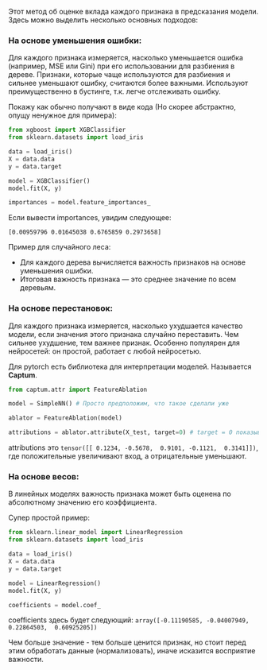 Этот метод об оценке вклада каждого признака в предсказания модели.
Здесь можно выделить несколько основных подходов:
### На основе уменьшения ошибки:

  Для каждого признака измеряется, насколько уменьшается ошибка (например, MSE или Gini) при его использовании для разбиения в дереве. Признаки, которые чаще используются для разбиения и сильнее уменьшают ошибку, считаются более важными. Используют преимущественно в бустинге, т.к. легче отслеживать ошибку.

Покажу как обычно получают в виде кода (Но скорее абстрактно, опущу ненужное для примера):
``` python
from xgboost import XGBClassifier
from sklearn.datasets import load_iris

data = load_iris()
X = data.data
y = data.target

model = XGBClassifier()
model.fit(X, y)

importances = model.feature_importances_
```

Если вывести importances, увидим следующее:
``` console
[0.00959796 0.01645038 0.6765859 0.2973658]
```

Пример для случайного леса:
- Для каждого дерева вычисляется важность признаков на основе уменьшения ошибки.
- Итоговая важность признака — это среднее значение по всем деревьям.

### На основе перестановок:

  Для каждого признака измеряется, насколько ухудшается качество модели, если значения этого признака случайно переставить. Чем сильнее ухудшение, тем важнее признак. Особенно популярен для нейросетей: он простой, работает с любой нейросетью.

Для pytorch есть библиотека для интерпретации моделей. Называется **Captum**.
``` python
from captum.attr import FeatureAblation

model = SimpleNN() # Просто предположим, что такое сделали уже

ablator = FeatureAblation(model)

attributions = ablator.attribute(X_test, target=0) # target = 0 показывает какой выходной нейрон по счету мы будем проверять
```

attributions это `tensor([[ 0.1234, -0.5678,  0.9101, -0.1121,  0.3141]])`, где положительные увеличивают вход, а отрицательные уменьшают.

### На основе весов:

  В линейных моделях важность признака может быть оценена по абсолютному значению его коэффициента. 

Супер простой пример:
``` python
from sklearn.linear_model import LinearRegression
from sklearn.datasets import load_iris

data = load_iris()
X = data.data
y = data.target

model = LinearRegression()
model.fit(X, y)

coefficients = model.coef_
```

coefficients здесь будет следующий: `array([-0.11190585, -0.04007949,  0.22864503,  0.60925205])`

Чем больше значение - тем больше ценится признак, но стоит перед этим обработать данные (нормализовать), иначе исказится восприятие важности.


